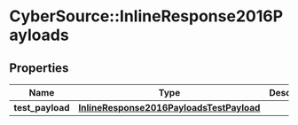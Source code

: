 # CyberSource::InlineResponse2016Payloads

## Properties
Name | Type | Description | Notes
------------ | ------------- | ------------- | -------------
**test_payload** | [**InlineResponse2016PayloadsTestPayload**](InlineResponse2016PayloadsTestPayload.md) |  | [optional] 



